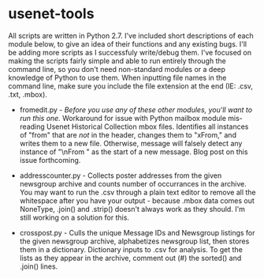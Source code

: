 # usenet-tools
All scripts are written in Python 2.7. I've included short descriptions of each module below, to give an idea of their functions and any existing bugs. I'll be adding more scripts as I successfuly write/debug them. I've focused on making the scripts fairly simple and able to run entirely through the command line, so you don't need non-standard modules or a deep knowledge of Python to use them. When inputting file names in the command line, make sure you include the file extension at the end (IE: .csv, .txt, .mbox).

* fromedit.py - *Before you use any of these other modules, you'll want to run this one.* Workaround for issue with Python mailbox module mis-reading Usenet Historical Collection mbox files. Identifies all instances of "from" that are *not* in the header, changes them to "xFrom," and writes them to a new file. Otherwise, message will falsely detect any instance of "\nFrom " as the start of a new message. Blog post on this issue forthcoming.

* addresscounter.py - Collects poster addresses from the given newsgroup archive and counts number of occurrances in the archive. You may want to run the .csv through a plain text editor to remove all the whitespace after you have your output - because .mbox data comes out NoneType, .join() and .strip() doesn't always work as they should. I'm still working on a solution for this.

* crosspost.py - Culls the unique Message IDs and Newsgroup listings for the given newsgroup archive, alphabetizes newsgroup list, then stores them in a dictionary. Dictionary inputs to .csv for analysis. To get the lists as they appear in the archive, comment out (#) the sorted() and .join() lines.

